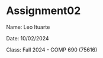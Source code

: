 # Assignment02


Name: Leo Ituarte<br/>


Date: 10/02/2024<br/>


Class: Fall 2024 - COMP 690 (75616)
